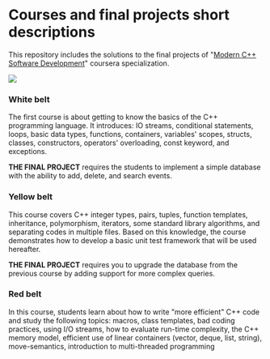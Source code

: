 # Courses and final projects short descriptions
This repository includes the solutions to the final projects of "<a href="https://www.coursera.org/specializations/c-plus-plus-modern-development" target="_blank">Modern C++ Software Development</a>" coursera specialization.
<div>
    <img src="https://github.com/go-petr/study-cpp/blob/master/yandex_cpp_belts.jpg">
</div>

### White belt
The first course is about getting to know the basics of the C++ programming language. It introduces: IO streams, conditional statements, loops, basic data types, functions, containers, variables' scopes, structs, classes, constructors, operators' overloading, const keyword, and exceptions.

**THE FINAL PROJECT** requires the students to implement a simple database with the ability to add, delete, and search events.

### Yellow belt
This course covers C++ integer types, pairs, tuples, function templates, inheritance, polymorphism, iterators, some standard library algorithms, and separating codes in multiple files. Based on this knowledge, the course demonstrates how to develop a basic unit test framework that will be used hereafter.

**THE FINAL PROJECT** requires you to upgrade the database from the previous course by adding support for more complex queries.

### Red belt
In this course, students learn about how to write "more efficient" C++ code and study the following topics: macros, class templates, bad coding practices, using I/O streams, how to evaluate run-time complexity, the C++ memory model, efficient use of linear containers (vector, deque, list, string), move-semantics, introduction to multi-threaded programming
